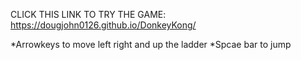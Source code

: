 CLICK THIS LINK TO TRY THE GAME: https://dougjohn0126.github.io/DonkeyKong/

*Arrowkeys to move left right and up the ladder
*Spcae bar to jump
